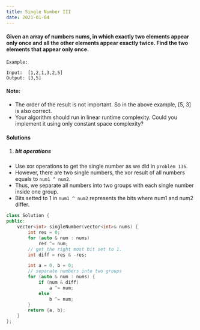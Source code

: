```yaml
---
title: Single Number III
date: 2021-01-04
---
```

#### Given an array of numbers nums, in which exactly two elements appear only once and all the other elements appear exactly twice. Find the two elements that appear only once.

```
Example:

Input:  [1,2,1,3,2,5]
Output: [3,5]
```

#### Note:

-    The order of the result is not important. So in the above example, [5, 3] is also correct.
-    Your algorithm should run in linear runtime complexity. Could you implement it using only constant space complexity?


#### Solutions

1. ##### bit operations

- Use xor operations to get the single number as we did in `problem 136`.
- However, there are two single numbers, the xor result of all numbers equals to `num1 ^ num2`.
- Thus, we separate all numbers into two groups with each single number inside one group.
- Bits setted to 1 in `num1 ^ num2` represents the bits where num1 and num2 differ.

```cpp
class Solution {
public:
    vector<int> singleNumber(vector<int>& nums) {
        int res = 0;
        for (auto & num : nums)
            res ^= num;
        // get the right most bit set to 1.
        int diff = res & -res;

        int a = 0, b = 0;
        // separate numbers into two groups
        for (auto & num : nums) {
            if (num & diff)
                a ^= num;
            else
                b ^= num;
        }
        return {a, b};
    }
};
```